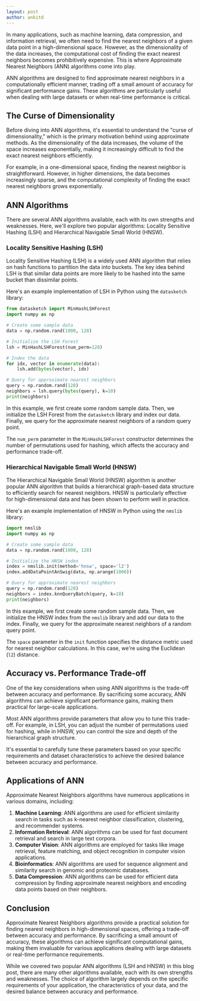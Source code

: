 ```yaml
---
layout: post
author: ankitd
---
```

In many applications, such as machine learning, data compression, and information retrieval, we often need to find the nearest neighbors of a given data point in a high-dimensional space. However, as the dimensionality of the data increases, the computational cost of finding the exact nearest neighbors becomes prohibitively expensive. This is where Approximate Nearest Neighbors (ANN) algorithms come into play.

ANN algorithms are designed to find approximate nearest neighbors in a computationally efficient manner, trading off a small amount of accuracy for significant performance gains. These algorithms are particularly useful when dealing with large datasets or when real-time performance is critical.

## The Curse of Dimensionality

Before diving into ANN algorithms, it's essential to understand the "curse of dimensionality," which is the primary motivation behind using approximate methods. As the dimensionality of the data increases, the volume of the space increases exponentially, making it increasingly difficult to find the exact nearest neighbors efficiently.

For example, in a one-dimensional space, finding the nearest neighbor is straightforward. However, in higher dimensions, the data becomes increasingly sparse, and the computational complexity of finding the exact nearest neighbors grows exponentially.

## ANN Algorithms

There are several ANN algorithms available, each with its own strengths and weaknesses. Here, we'll explore two popular algorithms: Locality Sensitive Hashing (LSH) and Hierarchical Navigable Small World (HNSW).

### Locality Sensitive Hashing (LSH)

Locality Sensitive Hashing (LSH) is a widely used ANN algorithm that relies on hash functions to partition the data into buckets. The key idea behind LSH is that similar data points are more likely to be hashed into the same bucket than dissimilar points.

Here's an example implementation of LSH in Python using the `datasketch` library:

```python
from datasketch import MinHashLSHForest
import numpy as np

# Create some sample data
data = np.random.rand(1000, 128)

# Initialize the LSH Forest
lsh = MinHashLSHForest(num_perm=128)

# Index the data
for idx, vector in enumerate(data):
    lsh.add(bytes(vector), idx)

# Query for approximate nearest neighbors
query = np.random.rand(128)
neighbors = lsh.query(bytes(query), k=10)
print(neighbors)
```

In this example, we first create some random sample data. Then, we initialize the LSH Forest from the `datasketch` library and index our data. Finally, we query for the approximate nearest neighbors of a random query point.

The `num_perm` parameter in the `MinHashLSHForest` constructor determines the number of permutations used for hashing, which affects the accuracy and performance trade-off.

### Hierarchical Navigable Small World (HNSW)

The Hierarchical Navigable Small World (HNSW) algorithm is another popular ANN algorithm that builds a hierarchical graph-based data structure to efficiently search for nearest neighbors. HNSW is particularly effective for high-dimensional data and has been shown to perform well in practice.

Here's an example implementation of HNSW in Python using the `nmslib` library:

```python
import nmslib
import numpy as np

# Create some sample data
data = np.random.rand(1000, 128)

# Initialize the HNSW index
index = nmslib.init(method='hnsw', space='l2')
index.addDataPointAnSwig(data, np.arange(1000))

# Query for approximate nearest neighbors
query = np.random.rand(128)
neighbors = index.knnQueryBatch(query, k=10)
print(neighbors)
```

In this example, we first create some random sample data. Then, we initialize the HNSW index from the `nmslib` library and add our data to the index. Finally, we query for the approximate nearest neighbors of a random query point.

The `space` parameter in the `init` function specifies the distance metric used for nearest neighbor calculations. In this case, we're using the Euclidean (`l2`) distance.

## Accuracy vs. Performance Trade-off

One of the key considerations when using ANN algorithms is the trade-off between accuracy and performance. By sacrificing some accuracy, ANN algorithms can achieve significant performance gains, making them practical for large-scale applications.

Most ANN algorithms provide parameters that allow you to tune this trade-off. For example, in LSH, you can adjust the number of permutations used for hashing, while in HNSW, you can control the size and depth of the hierarchical graph structure.

It's essential to carefully tune these parameters based on your specific requirements and dataset characteristics to achieve the desired balance between accuracy and performance.

## Applications of ANN

Approximate Nearest Neighbors algorithms have numerous applications in various domains, including:

1. **Machine Learning**: ANN algorithms are used for efficient similarity search in tasks such as k-nearest neighbor classification, clustering, and recommender systems.
2. **Information Retrieval**: ANN algorithms can be used for fast document retrieval and search in large text corpora.
3. **Computer Vision**: ANN algorithms are employed for tasks like image retrieval, feature matching, and object recognition in computer vision applications.
4. **Bioinformatics**: ANN algorithms are used for sequence alignment and similarity search in genomic and proteomic databases.
5. **Data Compression**: ANN algorithms can be used for efficient data compression by finding approximate nearest neighbors and encoding data points based on their neighbors.

## Conclusion

Approximate Nearest Neighbors algorithms provide a practical solution for finding nearest neighbors in high-dimensional spaces, offering a trade-off between accuracy and performance. By sacrificing a small amount of accuracy, these algorithms can achieve significant computational gains, making them invaluable for various applications dealing with large datasets or real-time performance requirements.

While we covered two popular ANN algorithms (LSH and HNSW) in this blog post, there are many other algorithms available, each with its own strengths and weaknesses. The choice of algorithm largely depends on the specific requirements of your application, the characteristics of your data, and the desired balance between accuracy and performance.